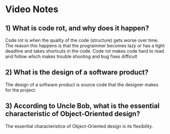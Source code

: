 # Video Notes

## 1) What is code rot, and why does it happen?

Code rot is when the quality of the code (structure) gets worse over time. The reason this happens is that the programmer becomes lazy or has a tight deadline and takes shortcuts in the code. Code rot makes code hard to read and follow which makes trouble shooting and bug fixes difficult 

## 2) What is the design of a software product?

The design of a software product is source code that the designer makes for the project.

## 3) According to Uncle Bob, what is the essential characteristic of Object-Oriented design?

The essential characteristice of Object-Oriented design is its flexibility.
